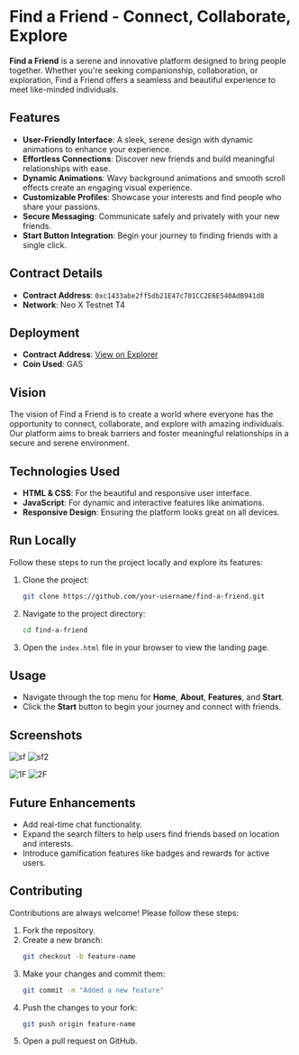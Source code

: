 # Find a Friend - Connect, Collaborate, Explore

**Find a Friend** is a serene and innovative platform designed to bring people together. Whether you're seeking companionship, collaboration, or exploration, Find a Friend offers a seamless and beautiful experience to meet like-minded individuals.

## Features

- **User-Friendly Interface**: A sleek, serene design with dynamic animations to enhance your experience.
- **Effortless Connections**: Discover new friends and build meaningful relationships with ease.
- **Dynamic Animations**: Wavy background animations and smooth scroll effects create an engaging visual experience.
- **Customizable Profiles**: Showcase your interests and find people who share your passions.
- **Secure Messaging**: Communicate safely and privately with your new friends.
- **Start Button Integration**: Begin your journey to finding friends with a single click.

## Contract Details
- **Contract Address**: `0xc1433abe2ff5db21E47c701CC2E6E540AdB941d8`
- **Network**: Neo X Testnet T4

## Deployment
- **Contract Address**: [View on Explorer](https://xt4scan.ngd.network/address/0xc1433abe2ff5db21E47c701CC2E6E540AdB941d8)
- **Coin Used**: GAS


## Vision

The vision of Find a Friend is to create a world where everyone has the opportunity to connect, collaborate, and explore with amazing individuals. Our platform aims to break barriers and foster meaningful relationships in a secure and serene environment.

## Technologies Used

- **HTML & CSS**: For the beautiful and responsive user interface.
- **JavaScript**: For dynamic and interactive features like animations.
- **Responsive Design**: Ensuring the platform looks great on all devices.

## Run Locally

Follow these steps to run the project locally and explore its features:

1. Clone the project:
   ```bash
   git clone https://github.com/your-username/find-a-friend.git
   ```

2. Navigate to the project directory:
   ```bash
   cd find-a-friend
   ```

3. Open the `index.html` file in your browser to view the landing page.

## Usage

- Navigate through the top menu for **Home**, **About**, **Features**, and **Start**.
- Click the **Start** button to begin your journey and connect with friends.

## Screenshots
![sf](https://github.com/user-attachments/assets/3734ab8f-2a89-481d-952a-4dd956db12b0)
![sf2](https://github.com/user-attachments/assets/54ef2351-55d4-4c41-9512-ed714456c10d)

![1F](https://github.com/user-attachments/assets/a447dc64-1e26-4f1c-bc65-5914fe1b84d5)
![2F](https://github.com/user-attachments/assets/22f98309-90d9-4832-a67b-22cbbdfdf197)


## Future Enhancements

- Add real-time chat functionality.
- Expand the search filters to help users find friends based on location and interests.
- Introduce gamification features like badges and rewards for active users.

## Contributing

Contributions are always welcome! Please follow these steps:

1. Fork the repository.
2. Create a new branch:
   ```bash
   git checkout -b feature-name
   ```
3. Make your changes and commit them:
   ```bash
   git commit -m "Added a new feature"
   ```
4. Push the changes to your fork:
   ```bash
   git push origin feature-name
   ```
5. Open a pull request on GitHub.


